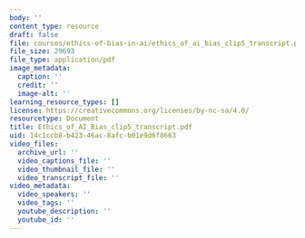 ```yaml
---
body: ''
content_type: resource
draft: false
file: courses/ethics-of-bias-in-ai/ethics_of_ai_bias_clip5_transcript.pdf
file_size: 29693
file_type: application/pdf
image_metadata:
  caption: ''
  credit: ''
  image-alt: ''
learning_resource_types: []
license: https://creativecommons.org/licenses/by-nc-sa/4.0/
resourcetype: Document
title: Ethics_of_AI_Bias_clip5_transcript.pdf
uid: 14c1ccb8-b423-46ac-8afc-b01e9d6f8663
video_files:
  archive_url: ''
  video_captions_file: ''
  video_thumbnail_file: ''
  video_transcript_file: ''
video_metadata:
  video_speakers: ''
  video_tags: ''
  youtube_description: ''
  youtube_id: ''
---
```

